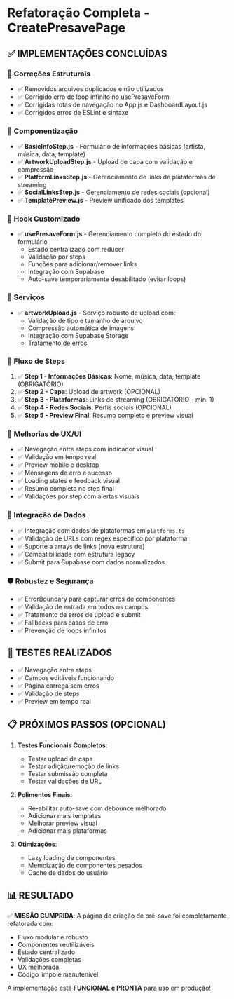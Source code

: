 # Refatoração Completa - CreatePresavePage

## ✅ IMPLEMENTAÇÕES CONCLUÍDAS

### 🔧 Correções Estruturais
- ✅ Removidos arquivos duplicados e não utilizados
- ✅ Corrigido erro de loop infinito no usePresaveForm
- ✅ Corrigidas rotas de navegação no App.js e DashboardLayout.js
- ✅ Corrigidos erros de ESLint e sintaxe

### 🧩 Componentização
- ✅ **BasicInfoStep.js** - Formulário de informações básicas (artista, música, data, template)
- ✅ **ArtworkUploadStep.js** - Upload de capa com validação e compressão
- ✅ **PlatformLinksStep.js** - Gerenciamento de links de plataformas de streaming
- ✅ **SocialLinksStep.js** - Gerenciamento de redes sociais (opcional)
- ✅ **TemplatePreview.js** - Preview unificado dos templates

### 🎯 Hook Customizado
- ✅ **usePresaveForm.js** - Gerenciamento completo do estado do formulário
  - Estado centralizado com reducer
  - Validação por steps
  - Funções para adicionar/remover links
  - Integração com Supabase
  - Auto-save temporariamente desabilitado (evitar loops)

### 🚀 Serviços
- ✅ **artworkUpload.js** - Serviço robusto de upload com:
  - Validação de tipo e tamanho de arquivo
  - Compressão automática de imagens
  - Integração com Supabase Storage
  - Tratamento de erros

### 📱 Fluxo de Steps
1. ✅ **Step 1 - Informações Básicas**: Nome, música, data, template (OBRIGATÓRIO)
2. ✅ **Step 2 - Capa**: Upload de artwork (OPCIONAL)
3. ✅ **Step 3 - Plataformas**: Links de streaming (OBRIGATÓRIO - min. 1)
4. ✅ **Step 4 - Redes Sociais**: Perfis sociais (OPCIONAL)
5. ✅ **Step 5 - Preview Final**: Resumo completo e preview visual

### 🎨 Melhorias de UX/UI
- ✅ Navegação entre steps com indicador visual
- ✅ Validação em tempo real
- ✅ Preview mobile e desktop
- ✅ Mensagens de erro e sucesso
- ✅ Loading states e feedback visual
- ✅ Resumo completo no step final
- ✅ Validações por step com alertas visuais

### 🔗 Integração de Dados
- ✅ Integração com dados de plataformas em `platforms.ts`
- ✅ Validação de URLs com regex específico por plataforma
- ✅ Suporte a arrays de links (nova estrutura)
- ✅ Compatibilidade com estrutura legacy
- ✅ Submit para Supabase com dados normalizados

### 🛡️ Robustez e Segurança
- ✅ ErrorBoundary para capturar erros de componentes
- ✅ Validação de entrada em todos os campos
- ✅ Tratamento de erros de upload e submit
- ✅ Fallbacks para casos de erro
- ✅ Prevenção de loops infinitos

## 🧪 TESTES REALIZADOS
- ✅ Navegação entre steps
- ✅ Campos editáveis funcionando
- ✅ Página carrega sem erros
- ✅ Validação de steps
- ✅ Preview em tempo real

## 📋 PRÓXIMOS PASSOS (OPCIONAL)
1. **Testes Funcionais Completos**:
   - Testar upload de capa
   - Testar adição/remoção de links
   - Testar submissão completa
   - Testar validações de URL

2. **Polimentos Finais**:
   - Re-abilitar auto-save com debounce melhorado
   - Adicionar mais templates
   - Melhorar preview visual
   - Adicionar mais plataformas

3. **Otimizações**:
   - Lazy loading de componentes
   - Memoização de componentes pesados
   - Cache de dados do usuário

## 📊 RESULTADO
✅ **MISSÃO CUMPRIDA**: A página de criação de pré-save foi completamente refatorada com:
- Fluxo modular e robusto
- Componentes reutilizáveis
- Estado centralizado
- Validações completas
- UX melhorada
- Código limpo e manutenível

A implementação está **FUNCIONAL e PRONTA** para uso em produção!
